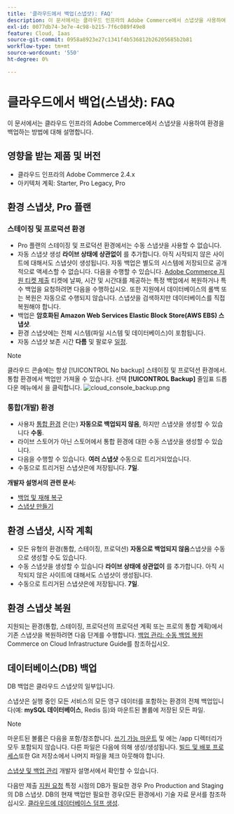 ```yaml
---
title: '클라우드에서 백업(스냅샷): FAQ'
description: 이 문서에서는 클라우드 인프라의 Adobe Commerce에서 스냅샷을 사용하여 환경을 백업하는 데 필요한 필수 사항을 다룹니다.
exl-id: 0077db74-3e7e-4c98-b215-7f6c089f49e8
feature: Cloud, Iaas
source-git-commit: 0958a8923e27c1341f4b536812b26205685b2b81
workflow-type: tm+mt
source-wordcount: '550'
ht-degree: 0%

---
```


# 클라우드에서 백업(스냅샷): FAQ

이 문서에서는 클라우드 인프라의 Adobe Commerce에서 스냅샷을 사용하여 환경을 백업하는 방법에 대해 설명합니다.

## 영향을 받는 제품 및 버전

* 클라우드 인프라의 Adobe Commerce 2.4.x
* 아키텍처 계획: Starter, Pro Legacy, Pro

## 환경 스냅샷, Pro 플랜

### 스테이징 및 프로덕션 환경

* Pro 플랜의 스테이징 및 프로덕션 환경에서는 수동 스냅샷을 사용할 수 없습니다.
* 자동 스냅샷 생성 **라이브 상태에 상관없이** 를 추가합니다. 아직 시작되지 않은 사이트에 대해서도 스냅샷이 생성됩니다. 자동 백업은 별도의 시스템에 저장되므로 공개적으로 액세스할 수 없습니다. 다음을 수행할 수 있습니다. [Adobe Commerce 지원 티켓 제출](/docs/commerce-knowledge-base/kb/help-center-guide/magento-help-center-user-guide.html#submit-ticket) 티켓에 날짜, 시간 및 시간대를 제공하는 특정 백업에서 복원하거나 특수 백업을 요청하려면 다음을 수행하십시오. 또한 지원에서 데이터베이스의 롤백 또는 복원은 자동으로 수행되지 않습니다. 스냅샷을 검색하지만 데이터베이스를 직접 복원해야 합니다.
* 백업은 **암호화된 Amazon Web Services Elastic Block Store(AWS EBS) 스냅샷**.
* 환경 스냅샷에는 전체 시스템(파일 시스템 및 데이터베이스)이 포함됩니다.
* 자동 스냅샷 보존 시간 **다름** 및 팔로우 [일정](/docs/commerce-cloud-service/user-guide/architecture/pro-architecture.html?lang=en#backup-and-disaster-recovery).

>[!NOTE]
>클라우드 콘솔에는 항상 [!UICONTROL No backup] 스테이징 및 프로덕션 환경에서. 통합 환경에서 백업만 가져올 수 있습니다. 선택 **[!UICONTROL Backup]** 줄임표 드롭다운 메뉴에서 을 클릭합니다.
>![cloud_console_backup.png](assets/cloud_console_backup.png)





### 통합(개발) 환경

* 사용자 [통합 환경](/help/announcements/adobe-commerce-announcements/integration-environment-enhancement-request-pro-and-starter.md) 은(는) **자동으로 백업되지 않음**, 하지만 스냅샷을 생성할 수 있습니다 **수동**.
* 라이브 스토어가 아닌 스토어에서 통합 환경에 대한 수동 스냅샷을 생성할 수 있습니다.
* 다음을 수행할 수 있습니다. **여러 스냅샷** 수동으로 트리거되었습니다.
* 수동으로 트리거된 스냅샷은에 저장됩니다. **7일**.

**개발자 설명서의 관련 문서:**

* [백업 및 재해 복구](/docs/commerce-cloud-service/user-guide/architecture/pro-architecture.html#backup-and-disaster-recovery)
* [스냅샷 만들기](/docs/commerce-cloud-service/user-guide/develop/storage/snapshots.html)

## 환경 스냅샷, 시작 계획

* 모든 유형의 환경(통합, 스테이징, 프로덕션) **자동으로 백업되지 않음**&#x200B;스냅샷을 수동으로 생성할 수도 있습니다.
* 수동 스냅샷을 생성할 수 있습니다 **라이브 상태에 상관없이** 를 추가합니다. 아직 시작되지 않은 사이트에 대해서도 스냅샷이 생성됩니다.
* 수동으로 트리거된 스냅샷은에 저장됩니다. **7일**.

## 환경 스냅샷 복원

지원되는 환경(통합, 스테이징, 프로덕션의 프로덕션 계획 또는 프로의 통합 계획)에서 기존 스냅샷을 복원하려면 다음 단계를 수행합니다. [백업 관리: 수동 백업 복원](https://experienceleague.adobe.com/en/docs/commerce-cloud-service/user-guide/develop/storage/snapshots#restore-a-manual-backup) Commerce on Cloud Infrastructure Guide를 참조하십시오.

## 데이터베이스(DB) 백업

DB 백업은 클라우드 스냅샷의 일부입니다.

>>
스냅샷은 실행 중인 모든 서비스의 모든 영구 데이터를 포함하는 환경의 전체 백업입니다(예: **mySQL 데이터베이스**, Redis 등)와 마운트된 볼륨에 저장된 모든 파일.

>[!NOTE]
>
>마운트된 볼륨은 다음을 포함/참조합니다. [쓰기 가능 마운트](/docs/commerce-cloud-service/user-guide/configure/app/properties/properties.html?lang=en#mounts) 및 에는 /app 디렉터리가 모두 포함되지 않습니다. 다른 파일은 다음에 의해 생성/생성됩니다. [빌드 및 배포 프로세스](/docs/commerce-cloud-service/user-guide/architecture/pro-develop-deploy-workflow.html?lang=en#deployment-workflow)또한 Git 저장소에서 나머지 파일을 체크 아웃해야 합니다.

[스냅샷 및 백업 관리](/docs/commerce-cloud-service/user-guide/develop/storage/snapshots.html) 개발자 설명서에서 확인할 수 있습니다.

다음만 제출 [지원 요청](/docs/commerce-knowledge-base/kb/help-center-guide/magento-help-center-user-guide.html?lang=en#submit-ticket) 특정 시점의 DB가 필요한 경우 Pro Production and Staging의 DB 스냅샷. DB의 현재 백업만 필요한 경우(모든 환경에서) 기술 자료 문서를 참조하십시오. [클라우드에 데이터베이스 덤프 생성](/help/how-to/general/create-database-dump-on-cloud.md).
